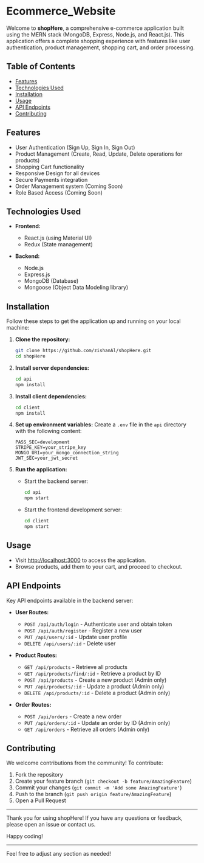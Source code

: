 # Ecommerce_Website

Welcome to **shopHere**, a comprehensive e-commerce application built using the MERN stack (MongoDB, Express, Node.js, and React.js). This application offers a complete shopping experience with features like user authentication, product management, shopping cart, and order processing.

## Table of Contents
- [Features](#features)
- [Technologies Used](#technologies-used)
- [Installation](#installation)
- [Usage](#usage)
- [API Endpoints](#api-endpoints)
- [Contributing](#contributing)

## Features
- User Authentication (Sign Up, Sign In, Sign Out)
- Product Management (Create, Read, Update, Delete operations for products)
- Shopping Cart functionality
- Responsive Design for all devices
- Secure Payments integration
- Order Management system (Coming Soon)
- Role Based Access (Coming Soon)

## Technologies Used
- **Frontend:**
  - React.js (using Material UI)
  - Redux (State management)

- **Backend:**
  - Node.js
  - Express.js
  - MongoDB (Database)
  - Mongoose (Object Data Modeling library)

## Installation
Follow these steps to get the application up and running on your local machine:

1. **Clone the repository:**
    ```sh
    git clone https://github.com/zishanAl/shopHere.git
    cd shopHere
    ```

2. **Install server dependencies:**
    ```sh
    cd api
    npm install
    ```

3. **Install client dependencies:**
    ```sh
    cd client
    npm install
    ```

4. **Set up environment variables:**
    Create a `.env` file in the `api` directory with the following content:
    ```
    PASS_SEC=development
    STRIPE_KEY=your_stripe_key
    MONGO_URI=your_mongo_connection_string
    JWT_SEC=your_jwt_secret
    ```

5. **Run the application:**
    - Start the backend server:
      ```sh
      cd api
      npm start
      ```
    - Start the frontend development server:
      ```sh
      cd client
      npm start
      ```

## Usage
- Visit [http://localhost:3000](http://localhost:3000) to access the application.
- Browse products, add them to your cart, and proceed to checkout.

## API Endpoints
Key API endpoints available in the backend server:

- **User Routes:**
  - `POST /api/auth/login` - Authenticate user and obtain token
  - `POST /api/auth/register` - Register a new user
  - `PUT /api/users/:id` - Update user profile
  - `DELETE /api/users/:id` - Delete user

- **Product Routes:**
  - `GET /api/products` - Retrieve all products
  - `GET /api/products/find/:id` - Retrieve a product by ID
  - `POST /api/products` - Create a new product (Admin only)
  - `PUT /api/products/:id` - Update a product (Admin only)
  - `DELETE /api/products/:id` - Delete a product (Admin only)

- **Order Routes:**
  - `POST /api/orders` - Create a new order
  - `PUT /api/orders/:id` - Update an order by ID (Admin only)
  - `GET /api/orders` - Retrieve all orders (Admin only)

## Contributing
We welcome contributions from the community! To contribute:

1. Fork the repository
2. Create your feature branch (`git checkout -b feature/AmazingFeature`)
3. Commit your changes (`git commit -m 'Add some AmazingFeature'`)
4. Push to the branch (`git push origin feature/AmazingFeature`)
5. Open a Pull Request

---

Thank you for using shopHere! If you have any questions or feedback, please open an issue or contact us.

Happy coding!

---

Feel free to adjust any section as needed!
